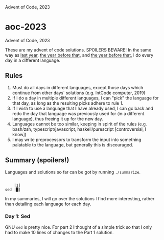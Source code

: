 Advent of Code, 2023

# aoc-2023
Advent of Code, 2023

These are my advent of code solutions. SPOILERS BEWARE!
In the same way as [last year](https://github.com/dylan-thinnes/aoc-2022),
[the year before that](https://github.com/dylan-thinnes/aoc-2021), and
[the year before that](https://github.com/dylan-thinnes/aoc-2020), I do every
day in a different language.

## Rules

1. Must do all days in different languages, except those days which continue
   from other days' solutions (e.g. IntCode computer, 2019)
2. If I do a day in multiple different languages, I can "pick" the language for
   that day, as long as the resulting picks adhere to rule 1.
3. If I wish to use a language that I have already used, I can go back and redo
   the day that language was previously used for (in a different language),
   thus freeing it up for the new day.
4. Languages cannot be too similar, keeping in spirit of the rules (e.g.
   bash/zsh, typescript/javascript, haskell/purescript [controversial, I know])
5. I may write preprocessors to transform the input into something palatable to
   the language, but generally this is discouraged.

## Summary (spoilers!)

Languages and solutions so far can be got by running `./summarize`.

```
       
    |1|
sed |█|
```

In my summaries, I will go over the solutions I find more interesting, rather
than detailing each language for each day.

### Day 1: Sed

GNU `sed` is pretty nice. For part 2 I thought of a simple trick so that I only
had to make 10 lines of changes to the Part 1 solution.
